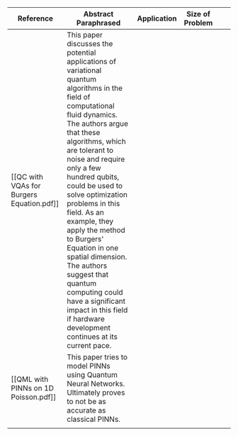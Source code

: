 | Reference                                 | Abstract Paraphrased                                                                                                                                                                                                                                                                                                                                                                                                                                                                                                                        | Application | Size of Problem |     |     |
| ----------------------------------------- | ------------------------------------------------------------------------------------------------------------------------------------------------------------------------------------------------------------------------------------------------------------------------------------------------------------------------------------------------------------------------------------------------------------------------------------------------------------------------------------------------------------------------------------------- | ----------- | --------------- | --- | --- |
| [[QC with VQAs for Burgers Equation.pdf]] | This paper discusses the potential applications of variational quantum algorithms in the field of computational fluid dynamics. The authors argue that these algorithms, which are tolerant to noise and require only a few hundred qubits, could be used to solve optimization problems in this field. As an example, they apply the method to Burgers' Equation in one spatial dimension. The authors suggest that quantum computing could have a significant impact in this field if hardware development continues at its current pace. |             |                 |     |     |
| [[QML with PINNs on 1D Poisson.pdf]]      | This paper tries to model PINNs using Quantum Neural Networks. Ultimately proves to not be as accurate as classical PINNs.                                                                                                                                                                                                                                                                                                                                                                                                                  |             |                 |     |     |
|                                           |                                                                                                                                                                                                                                                                                                                                                                                                                                                                                                                                             |             |                 |     |     |
